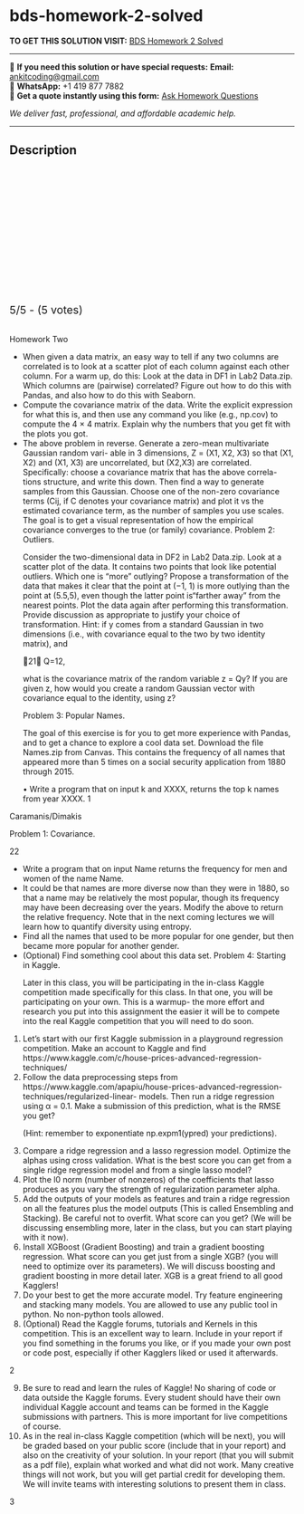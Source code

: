 # bds-homework-2-solved
**TO GET THIS SOLUTION VISIT:** [BDS Homework 2 Solved](https://www.ankitcodinghub.com/product/bds-homework-2-solved/)


---

📩 **If you need this solution or have special requests:** **Email:** ankitcoding@gmail.com  
📱 **WhatsApp:** +1 419 877 7882  
📄 **Get a quote instantly using this form:** [Ask Homework Questions](https://www.ankitcodinghub.com/services/ask-homework-questions/)

*We deliver fast, professional, and affordable academic help.*

---

<h2>Description</h2>



<div class="kk-star-ratings kksr-auto kksr-align-center kksr-valign-top" data-payload="{&quot;align&quot;:&quot;center&quot;,&quot;id&quot;:&quot;91146&quot;,&quot;slug&quot;:&quot;default&quot;,&quot;valign&quot;:&quot;top&quot;,&quot;ignore&quot;:&quot;&quot;,&quot;reference&quot;:&quot;auto&quot;,&quot;class&quot;:&quot;&quot;,&quot;count&quot;:&quot;5&quot;,&quot;legendonly&quot;:&quot;&quot;,&quot;readonly&quot;:&quot;&quot;,&quot;score&quot;:&quot;5&quot;,&quot;starsonly&quot;:&quot;&quot;,&quot;best&quot;:&quot;5&quot;,&quot;gap&quot;:&quot;4&quot;,&quot;greet&quot;:&quot;Rate this product&quot;,&quot;legend&quot;:&quot;5\/5 - (5 votes)&quot;,&quot;size&quot;:&quot;24&quot;,&quot;title&quot;:&quot;BDS Homework 2 Solved&quot;,&quot;width&quot;:&quot;138&quot;,&quot;_legend&quot;:&quot;{score}\/{best} - ({count} {votes})&quot;,&quot;font_factor&quot;:&quot;1.25&quot;}">

<div class="kksr-stars">

<div class="kksr-stars-inactive">
            <div class="kksr-star" data-star="1" style="padding-right: 4px">


<div class="kksr-icon" style="width: 24px; height: 24px;"></div>
        </div>
            <div class="kksr-star" data-star="2" style="padding-right: 4px">


<div class="kksr-icon" style="width: 24px; height: 24px;"></div>
        </div>
            <div class="kksr-star" data-star="3" style="padding-right: 4px">


<div class="kksr-icon" style="width: 24px; height: 24px;"></div>
        </div>
            <div class="kksr-star" data-star="4" style="padding-right: 4px">


<div class="kksr-icon" style="width: 24px; height: 24px;"></div>
        </div>
            <div class="kksr-star" data-star="5" style="padding-right: 4px">


<div class="kksr-icon" style="width: 24px; height: 24px;"></div>
        </div>
    </div>

<div class="kksr-stars-active" style="width: 138px;">
            <div class="kksr-star" style="padding-right: 4px">


<div class="kksr-icon" style="width: 24px; height: 24px;"></div>
        </div>
            <div class="kksr-star" style="padding-right: 4px">


<div class="kksr-icon" style="width: 24px; height: 24px;"></div>
        </div>
            <div class="kksr-star" style="padding-right: 4px">


<div class="kksr-icon" style="width: 24px; height: 24px;"></div>
        </div>
            <div class="kksr-star" style="padding-right: 4px">


<div class="kksr-icon" style="width: 24px; height: 24px;"></div>
        </div>
            <div class="kksr-star" style="padding-right: 4px">


<div class="kksr-icon" style="width: 24px; height: 24px;"></div>
        </div>
    </div>
</div>


<div class="kksr-legend" style="font-size: 19.2px;">
            5/5 - (5 votes)    </div>
    </div>
<div class="page" title="Page 1">
<div class="layoutArea">
<div class="column">
&nbsp;

Homework Two

<ul>
<li>When given a data matrix, an easy way to tell if any two columns are correlated is to look at a scatter plot of each column against each other column. For a warm up, do this: Look at the data in DF1 in Lab2 Data.zip. Which columns are (pairwise) correlated? Figure out how to do this with Pandas, and also how to do this with Seaborn.</li>
<li>Compute the covariance matrix of the data. Write the explicit expression for what this is, and then use any command you like (e.g., np.cov) to compute the 4 × 4 matrix. Explain why the numbers that you get fit with the plots you got.</li>
<li>The above problem in reverse. Generate a zero-mean multivariate Gaussian random vari- able in 3 dimensions, Z = (X1, X2, X3) so that (X1, X2) and (X1, X3) are uncorrelated, but (X2,X3) are correlated. Specifically: choose a covariance matrix that has the above correla- tions structure, and write this down. Then find a way to generate samples from this Gaussian. Choose one of the non-zero covariance terms (Cij, if C denotes your covariance matrix) and plot it vs the estimated covariance term, as the number of samples you use scales. The goal is to get a visual representation of how the empirical covariance converges to the true (or family) covariance.
Problem 2: Outliers.

Consider the two-dimensional data in DF2 in Lab2 Data.zip. Look at a scatter plot of the data. It contains two points that look like potential outliers. Which one is “more” outlying? Propose a transformation of the data that makes it clear that the point at (−1, 1) is more outlying than the point at (5.5,5), even though the latter point is“farther away” from the nearest points. Plot the data again after performing this transformation. Provide discussion as appropriate to justify your choice of transformation. Hint: if y comes from a standard Gaussian in two dimensions (i.e., with covariance equal to the two by two identity matrix), and

􏰀21􏰁 Q=12,

what is the covariance matrix of the random variable z = Qy? If you are given z, how would you create a random Gaussian vector with covariance equal to the identity, using z?

Problem 3: Popular Names.

The goal of this exercise is for you to get more experience with Pandas, and to get a chance to explore a cool data set. Download the file Names.zip from Canvas. This contains the frequency of all names that appeared more than 5 times on a social security application from 1880 through 2015.

• Write a program that on input k and XXXX, returns the top k names from year XXXX. 1
</li>
</ul>
</div>
</div>
<div class="layoutArea">
<div class="column">
Caramanis/Dimakis

Problem 1: Covariance.

</div>
</div>
<div class="layoutArea">
<div class="column">
22

</div>
</div>
</div>
<div class="page" title="Page 2">
<div class="layoutArea">
<div class="column">
<ul>
<li>Write a program that on input Name returns the frequency for men and women of the name Name.</li>
<li>It could be that names are more diverse now than they were in 1880, so that a name may be relatively the most popular, though its frequency may have been decreasing over the years. Modify the above to return the relative frequency. Note that in the next coming lectures we will learn how to quantify diversity using entropy.</li>
<li>Find all the names that used to be more popular for one gender, but then became more popular for another gender.</li>
<li>(Optional) Find something cool about this data set.
Problem 4: Starting in Kaggle.

Later in this class, you will be participating in the in-class Kaggle competition made specifically for this class. In that one, you will be participating on your own. This is a warmup- the more effort and research you put into this assignment the easier it will be to compete into the real Kaggle competition that you will need to do soon.
</li>
</ul>
<ol>
<li>Let’s start with our first Kaggle submission in a playground regression competition. Make an account to Kaggle and find https://www.kaggle.com/c/house-prices-advanced-regression-techniques/</li>
<li>Follow the data preprocessing steps from https://www.kaggle.com/apapiu/house-prices-advanced-regression-techniques/regularized-linear- models. Then run a ridge regression using α = 0.1. Make a submission of this prediction, what is the RMSE you get?

(Hint: remember to exponentiate np.expm1(ypred) your predictions).</li>
<li>Compare a ridge regression and a lasso regression model. Optimize the alphas using cross validation. What is the best score you can get from a single ridge regression model and from a single lasso model?</li>
<li>Plot the l0 norm (number of nonzeros) of the coefficients that lasso produces as you vary the strength of regularization parameter alpha.</li>
<li>Add the outputs of your models as features and train a ridge regression on all the features plus the model outputs (This is called Ensembling and Stacking). Be careful not to overfit. What score can you get? (We will be discussing ensembling more, later in the class, but you can start playing with it now).</li>
<li>Install XGBoost (Gradient Boosting) and train a gradient boosting regression. What score can you get just from a single XGB? (you will need to optimize over its parameters). We will discuss boosting and gradient boosting in more detail later. XGB is a great friend to all good Kagglers!</li>
<li>Do your best to get the more accurate model. Try feature engineering and stacking many models. You are allowed to use any public tool in python. No non-python tools allowed.</li>
<li>(Optional) Read the Kaggle forums, tutorials and Kernels in this competition. This is an excellent way to learn. Include in your report if you find something in the forums you like, or if you made your own post or code post, especially if other Kagglers liked or used it afterwards.</li>
</ol>
</div>
</div>
<div class="layoutArea">
<div class="column">
2

</div>
</div>
</div>
<div class="page" title="Page 3">
<div class="layoutArea">
<div class="column">
<ol start="9">
<li>Be sure to read and learn the rules of Kaggle! No sharing of code or data outside the Kaggle forums. Every student should have their own individual Kaggle account and teams can be formed in the Kaggle submissions with partners. This is more important for live competitions of course.</li>
<li>As in the real in-class Kaggle competition (which will be next), you will be graded based on your public score (include that in your report) and also on the creativity of your solution. In your report (that you will submit as a pdf file), explain what worked and what did not work. Many creative things will not work, but you will get partial credit for developing them. We will invite teams with interesting solutions to present them in class.</li>
</ol>
</div>
</div>
<div class="layoutArea">
<div class="column">
3

</div>
</div>
</div>
